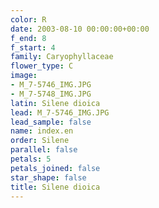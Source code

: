 ```yaml
---
color: R
date: 2003-08-10 00:00:00+00:00
f_end: 8
f_start: 4
family: Caryophyllaceae
flower_type: C
image:
- M_7-5746_IMG.JPG
- M_7-5748_IMG.JPG
latin: Silene dioica
lead: M_7-5746_IMG.JPG
lead_sample: false
name: index.en
order: Silene
parallel: false
petals: 5
petals_joined: false
star_shape: false
title: Silene dioica
---
```

